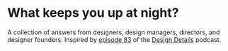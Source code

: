 # What keeps you up at night?

A collection of answers from designers, design managers, directors, and designer founders. Inspired by [episode 83](http://spec.fm/podcasts/design-details/21345) of the [Design Details](http://spec.fm/podcasts/design-details) podcast.
